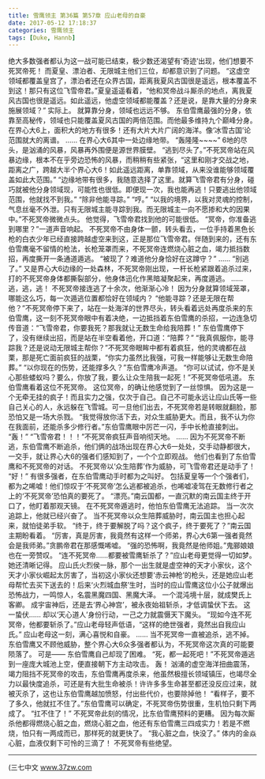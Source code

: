 ```yaml
---
title: 雪鹰领主 第36篇 第57章 应山老母的自豪
date: 2017-05-12 17:18:37
categories: 雪鹰领主
tags: [Duke, Hannb]
---
```


绝大多数强者都认为这一战可能已结束，极少数还渴望有‘奇迹’出现，他们想要不死冥帝死！
而夏皇、漂泊者、无限城主他们三位，却都意识到了问题。
“这虚空领域都覆盖皇宫了，漂泊者还在众界古国，距离我夏风古国很是遥远，根本覆盖不到这！那只有这位飞雪帝君。”夏皇遥遥看着，“他和冥帝战斗厮杀的地点，离我夏风古国也很是遥远。如此遥远，他虚空领域都能覆盖？还是说，是靠大量的分身来施展领域？”
实际上。
就算靠分身，领域也远远不够。
东伯雪鹰最强的分身，依靠至高秘传，领域也只能覆盖夏风古国的两倍范围。而他最多维持九个巅峰分身。在界心大6上，面积大的地方有很多！还有大片大片广阔的海洋。像‘冰雪古国’论范围就大的离谱。
……
在界心大6其中一处边缘地带。
“轰隆隆~~~~”
6地的尽头，是汹涌的风暴，风暴再外围便是源世界膜壁。
“逃到尽头了。”不死冥帝站在风暴边缘，根本不在乎旁边恐怖的风暴，而稍稍有些紧张，“这里和刚才交战之地，距离之广，跨越大半个界心大6！如此遥远距离，单靠领域，从来没谁能够领域覆盖如此大范围。”
“边缘地带有很多，我随意选择了这里。就算飞雪帝君有分身，碰巧就被他分身领域现，可能性也很低。即便现一次，我也能再逃！只要逃出他领域范围，他就找不到我。”
“除非他能寻踪。”
“哼。”
“以我的境界，以我对灵魂的控制，气息丝毫不外泄。只有无限城主能寻踪到我。而无限城主一向不愿掺和大的因果中。”不死冥帝微微点头。
他觉得，飞雪帝君找到他的可能很低。
“冥帝，你准备逃到哪里？”一道声音响起。
不死冥帝不由身体一颤，转头看去，一位手持着黑色长枪的白衣少年已经直接跨越虚空来到这，正是那位飞雪帝君。伴随到来的，还有东伯雪鹰毫不留情的枪法，长枪笼罩而来，不死冥帝连燃烧心脏之血，竭力抵挡数招，再度撕开一条通道遁逃。
“被现了？难道他分身恰好在这蹲守？”
……
“别逃了。”
又是界心大6边缘的一处森林，不死冥帝刚出现，一杆长枪紧跟着追杀过来，打的不死冥帝身体都撕裂部分，他身体迅化作黑暗凝聚起来，再度遁逃。
……
逃，逃，逃！
不死冥帝接连逃了十余次，他渐渐心冷！
因为分身就算领域笼罩，哪能这么巧，每一次遁逃位置都恰好在领域内？
“他能寻踪？还是无限在帮他？”不死冥帝停下来了，站在一处海洋的世界尽头，转头看着远处再度杀来的东伯雪鹰，这一刻不死冥帝眼中有着决绝，一边抵挡着东伯雪鹰的杀招，一边连急切传音道：“飞雪帝君，你要我死？那我就让无数生命给我陪葬！”
东伯雪鹰停下了，没有继续出招，而是站在半空看着他，开口道：“陪葬？”
“我真佩服你，能寻踪我？还是说动无限城主帮你？”不死冥帝眼眸中都有着疯狂，他的灵魂都在战栗，那是死亡面前疯狂的战栗，“你实力虽然比我强，可我一样能够让无数生命陪葬。”
“以你现在的伤势，还能撑多久？”东伯雪鹰冷声道。
“你可以试试，你不是关心那些蝼蚁吗？要么，你放了我，要么让众生陪我一起死！”不死冥帝低吼道。
东伯雪鹰看着这位不死冥帝。
这位冥帝，的确让他感觉到了一丝惊惧。
因为这是一个无牵无挂的疯子！而且实力之强，仅次于自己。自己不可能永远让应山氏等一些自己关心的人，永远躲在飞雪城。可一旦他们出去，不死冥帝若是转眼就翻脸，那恐怕又是一场大杀戮。
“我觉得放你活下去，对众生威胁更大。而且，我不认为你在我面前，还能杀多少修行者。”东伯雪鹰眼中厉芒一闪，手中长枪直接刺出。
“轰！”
“飞雪帝君！！！”不死冥帝疯狂声音响彻天地。
……
因为不死冥帝不断逃，东伯雪鹰不断追杀，他们俩的战场出现在界心大6一处处，交手动静都很大，一交手，就让界心大6的强者们感知到了，一个个立即观战。
他们也看到了东伯雪鹰和不死冥帝的对话。
不死冥帝以‘众生陪葬’作为威胁，可飞雪帝君还是动手了！
“好！”
有很多强者，在东伯雪鹰动手时都为之叫好。
包括夏皇等一个个强者们，都为之唏嘘！他们惊叹于‘不死冥帝’怎么逃都被追杀，也唏嘘凌驾在无数修行者之上的‘不死冥帝’恐怕真的要死了。
“漂亮。”南云国都，一直沉默的南云国主终于开口了，他盯着那观天镜。
在不死冥帝遁逃时，他怕东伯雪鹰无法追踪。
当一次次追踪上，他就已经兴奋了。
当不死冥帝以众生陪葬威胁时，南云国主也担心起来，就怕徒弟手软。
“终于，终于要解脱了吗？这个疯子，终于要死了？”南云国主期盼看着。
“厉害，真是厉害，我竟然有这样一个师弟，界心大6第一强者竟然会是我师弟。”贪鹏帝君在那感慨唏嘘。
“强的恐怖啊，我竟然是他师姐。”鬼郦娘娘也在一旁赞叹。
“连不死冥帝……都要被雪鹰斩杀了？”应山老母更觉得一切如梦。
她还清晰记得。
应山氏火烈侯一脉，那个一出生就是虚空神的天才小家伙，这个天才小家伙崛起太厉害了，当初这小家伙还想要‘赤云神枪’的枪头，还是她应山老母帮忙去买下送去的！后来‘火烈城血祭’生时，当时的应山雪鹰这位小公子就爆出恐怖战力，一鸣惊人，名震黑魔四国、黑魔大泽。
一个混沌境十层，就成樊氏上客卿。
成宇宙神后，还是去‘界心神宫’，被永夜始祖斩杀，才低调蛰伏下去。
这一蛰伏……
却以‘天心道人’身份行动，一己之力就震慑天下魔头。
“现如今连不死冥帝，他都要斩杀了。”应山老母轻声低语，“这样的绝世强者，竟然出自我应山氏。”
应山老母这一刻，满心喜悦和自豪。
……
当不死冥帝一直被追杀，逃不掉。东伯雪鹰又不顾他威胁，整个界心大6众多强者都认为，不死冥帝这次真的可能要陨落了。
可是——
东伯雪鹰自己却现了困难。
“死，都一起死吧！”不死冥帝遁逃到一座庞大城池上空，便直接朝下方主动攻击。
轰！
汹涌的虚空海洋扭曲震荡，竭力阻挡不死冥帝的攻击，东伯雪鹰再度杀来，他虽然极擅长领域镇压，也竭尽全力以最快度追杀，可还是有大批生命被杀！许许多多生命甚至都还没反应过来，就被灭杀了，这也让东伯雪鹰越加愤怒，付出些代价，也要除掉他！
“看样子，要不了多久，他就扛不住了。”东伯雪鹰可以确定，不死冥帝伤势很重，生机怕只剩下两成了。
“扛不住了！”
不死冥帝此刻的情况，比东伯雪鹰预料的更糟。
因为每次厮杀他都得燃烧心脏之血，燃烧心脏之血，他还有东伯雪鹰三四成实力！若是不燃烧，怕只有一两成而已，那样死的就更快了。
“我心脏之血，快没了。”
体内的金焱心脏，血液仅剩下可怜的三滴了！
不死冥帝有些绝望。
******
(三七中文 www.37zw.com